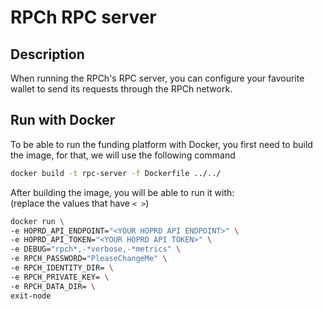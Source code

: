 # RPCh RPC server

## Description

When running the RPCh's RPC server, you can configure your favourite wallet to send its requests through the RPCh network.

## Run with Docker

To be able to run the funding platform with Docker, you first need to build the image, for that, we will use the following command

```sh
docker build -t rpc-server -f Dockerfile ../../
```

After building the image, you will be able to run it with: \
(replace the values that have `< >`)

```sh
docker run \
-e HOPRD_API_ENDPOINT="<YOUR HOPRD API ENDPOINT>" \
-e HOPRD_API_TOKEN="<YOUR HOPRD API TOKEN>" \
-e DEBUG="rpch*,-*verbose,-*metrics" \
-e RPCH_PASSWORD="PleaseChangeMe" \
-e RPCH_IDENTITY_DIR= \
-e RPCH_PRIVATE_KEY= \
-e RPCH_DATA_DIR= \
exit-node
```
